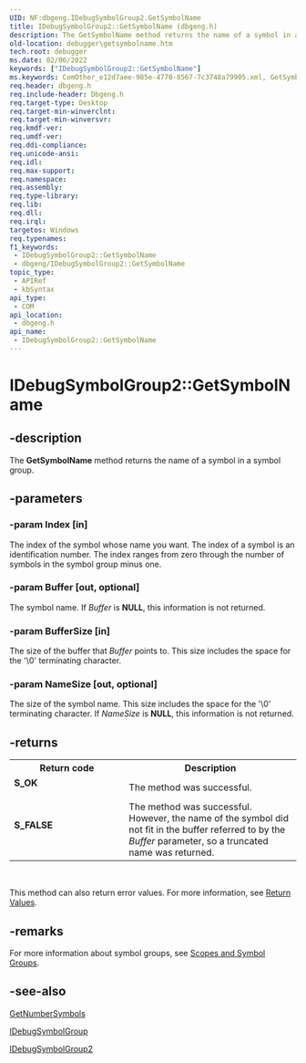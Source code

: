 ```yaml
---
UID: NF:dbgeng.IDebugSymbolGroup2.GetSymbolName
title: IDebugSymbolGroup2::GetSymbolName (dbgeng.h)
description: The GetSymbolName method returns the name of a symbol in a symbol group. This method belongs to the IDebugSymbolGroup2 interface.
old-location: debugger\getsymbolname.htm
tech.root: debugger
ms.date: 02/06/2022
keywords: ["IDebugSymbolGroup2::GetSymbolName"]
ms.keywords: ComOther_e12d7aee-985e-4770-8567-7c3748a79905.xml, GetSymbolName, GetSymbolName method [Windows Debugging], GetSymbolName method [Windows Debugging],IDebugSymbolGroup interface, GetSymbolName method [Windows Debugging],IDebugSymbolGroup2 interface, IDebugSymbolGroup interface [Windows Debugging],GetSymbolName method, IDebugSymbolGroup2 interface [Windows Debugging],GetSymbolName method, IDebugSymbolGroup2.GetSymbolName, IDebugSymbolGroup2::GetSymbolName, IDebugSymbolGroup::GetSymbolName, dbgeng/IDebugSymbolGroup2::GetSymbolName, dbgeng/IDebugSymbolGroup::GetSymbolName, debugger.getsymbolname
req.header: dbgeng.h
req.include-header: Dbgeng.h
req.target-type: Desktop
req.target-min-winverclnt: 
req.target-min-winversvr: 
req.kmdf-ver: 
req.umdf-ver: 
req.ddi-compliance: 
req.unicode-ansi: 
req.idl: 
req.max-support: 
req.namespace: 
req.assembly: 
req.type-library: 
req.lib: 
req.dll: 
req.irql: 
targetos: Windows
req.typenames: 
f1_keywords:
 - IDebugSymbolGroup2::GetSymbolName
 - dbgeng/IDebugSymbolGroup2::GetSymbolName
topic_type:
 - APIRef
 - kbSyntax
api_type:
 - COM
api_location:
 - dbgeng.h
api_name:
 - IDebugSymbolGroup2::GetSymbolName
---
```


# IDebugSymbolGroup2::GetSymbolName


## -description

The <b>GetSymbolName</b>  method returns the name of a symbol in a symbol group.

## -parameters

### -param Index [in]


The index of the symbol whose name you want.  The index of a symbol is an identification number. The index ranges from zero through the number of symbols in the symbol group minus one.

### -param Buffer [out, optional]


The symbol name.  If <i>Buffer</i> is <b>NULL</b>, this information is not returned.

### -param BufferSize [in]


The size of the buffer that <i>Buffer </i>points to. This size includes the space for the '\0' terminating character.

### -param NameSize [out, optional]


The size of the symbol name. This size includes the space for the '\0' terminating character. If <i>NameSize</i> is <b>NULL</b>, this information is not returned.

## -returns

<table>
<tr>
<th>Return code</th>
<th>Description</th>
</tr>
<tr>
<td width="40%">
<dl>
<dt><b>S_OK</b></dt>
</dl>
</td>
<td width="60%">
The method was successful.

</td>
</tr>
<tr>
<td width="40%">
<dl>
<dt><b>S_FALSE</b></dt>
</dl>
</td>
<td width="60%">
The method was successful. However, the name of the symbol did not fit in the buffer referred to by the <i>Buffer</i> parameter, so a truncated name was returned.

</td>
</tr>
</table>
 

This method can also return error values.  For more information, see <a href="/windows-hardware/drivers/debugger/hresult-values">Return Values</a>.

## -remarks

For more information about symbol groups, see <a href="/windows-hardware/drivers/debugger/scopes-and-symbol-groups">Scopes and Symbol Groups</a>.

## -see-also

<a href="/windows-hardware/drivers/ddi/dbgeng/nf-dbgeng-idebugsymbolgroup2-getnumbersymbols">GetNumberSymbols</a>



<a href="/windows-hardware/drivers/ddi/dbgeng/nn-dbgeng-idebugsymbolgroup">IDebugSymbolGroup</a>



<a href="/windows-hardware/drivers/ddi/dbgeng/nn-dbgeng-idebugsymbolgroup2">IDebugSymbolGroup2</a>

